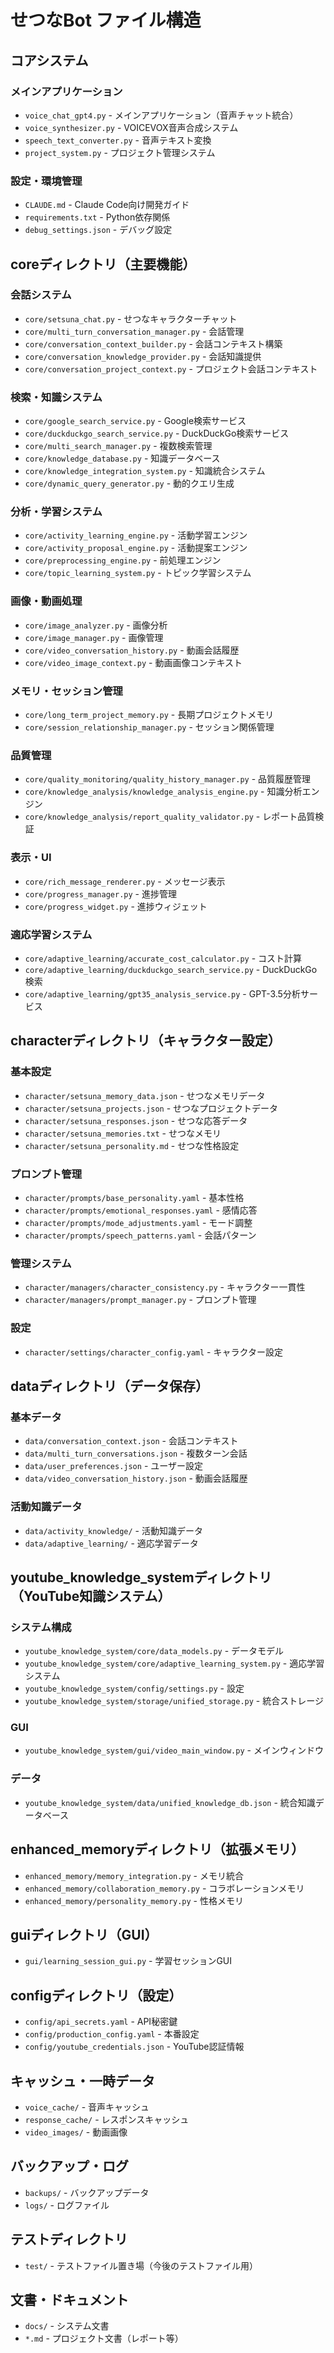 # せつなBot ファイル構造

## コアシステム

### メインアプリケーション
- `voice_chat_gpt4.py` - メインアプリケーション（音声チャット統合）
- `voice_synthesizer.py` - VOICEVOX音声合成システム
- `speech_text_converter.py` - 音声テキスト変換
- `project_system.py` - プロジェクト管理システム

### 設定・環境管理
- `CLAUDE.md` - Claude Code向け開発ガイド
- `requirements.txt` - Python依存関係
- `debug_settings.json` - デバッグ設定

## coreディレクトリ（主要機能）

### 会話システム
- `core/setsuna_chat.py` - せつなキャラクターチャット
- `core/multi_turn_conversation_manager.py` - 会話管理
- `core/conversation_context_builder.py` - 会話コンテキスト構築
- `core/conversation_knowledge_provider.py` - 会話知識提供
- `core/conversation_project_context.py` - プロジェクト会話コンテキスト

### 検索・知識システム
- `core/google_search_service.py` - Google検索サービス
- `core/duckduckgo_search_service.py` - DuckDuckGo検索サービス
- `core/multi_search_manager.py` - 複数検索管理
- `core/knowledge_database.py` - 知識データベース
- `core/knowledge_integration_system.py` - 知識統合システム
- `core/dynamic_query_generator.py` - 動的クエリ生成

### 分析・学習システム
- `core/activity_learning_engine.py` - 活動学習エンジン
- `core/activity_proposal_engine.py` - 活動提案エンジン
- `core/preprocessing_engine.py` - 前処理エンジン
- `core/topic_learning_system.py` - トピック学習システム

### 画像・動画処理
- `core/image_analyzer.py` - 画像分析
- `core/image_manager.py` - 画像管理
- `core/video_conversation_history.py` - 動画会話履歴
- `core/video_image_context.py` - 動画画像コンテキスト

### メモリ・セッション管理
- `core/long_term_project_memory.py` - 長期プロジェクトメモリ
- `core/session_relationship_manager.py` - セッション関係管理

### 品質管理
- `core/quality_monitoring/quality_history_manager.py` - 品質履歴管理
- `core/knowledge_analysis/knowledge_analysis_engine.py` - 知識分析エンジン
- `core/knowledge_analysis/report_quality_validator.py` - レポート品質検証

### 表示・UI
- `core/rich_message_renderer.py` - メッセージ表示
- `core/progress_manager.py` - 進捗管理
- `core/progress_widget.py` - 進捗ウィジェット

### 適応学習システム
- `core/adaptive_learning/accurate_cost_calculator.py` - コスト計算
- `core/adaptive_learning/duckduckgo_search_service.py` - DuckDuckGo検索
- `core/adaptive_learning/gpt35_analysis_service.py` - GPT-3.5分析サービス

## characterディレクトリ（キャラクター設定）

### 基本設定
- `character/setsuna_memory_data.json` - せつなメモリデータ
- `character/setsuna_projects.json` - せつなプロジェクトデータ
- `character/setsuna_responses.json` - せつな応答データ
- `character/setsuna_memories.txt` - せつなメモリ
- `character/setsuna_personality.md` - せつな性格設定

### プロンプト管理
- `character/prompts/base_personality.yaml` - 基本性格
- `character/prompts/emotional_responses.yaml` - 感情応答
- `character/prompts/mode_adjustments.yaml` - モード調整
- `character/prompts/speech_patterns.yaml` - 会話パターン

### 管理システム
- `character/managers/character_consistency.py` - キャラクター一貫性
- `character/managers/prompt_manager.py` - プロンプト管理

### 設定
- `character/settings/character_config.yaml` - キャラクター設定

## dataディレクトリ（データ保存）

### 基本データ
- `data/conversation_context.json` - 会話コンテキスト
- `data/multi_turn_conversations.json` - 複数ターン会話
- `data/user_preferences.json` - ユーザー設定
- `data/video_conversation_history.json` - 動画会話履歴

### 活動知識データ
- `data/activity_knowledge/` - 活動知識データ
- `data/adaptive_learning/` - 適応学習データ

## youtube_knowledge_systemディレクトリ（YouTube知識システム）

### システム構成
- `youtube_knowledge_system/core/data_models.py` - データモデル
- `youtube_knowledge_system/core/adaptive_learning_system.py` - 適応学習システム
- `youtube_knowledge_system/config/settings.py` - 設定
- `youtube_knowledge_system/storage/unified_storage.py` - 統合ストレージ

### GUI
- `youtube_knowledge_system/gui/video_main_window.py` - メインウィンドウ

### データ
- `youtube_knowledge_system/data/unified_knowledge_db.json` - 統合知識データベース

## enhanced_memoryディレクトリ（拡張メモリ）

- `enhanced_memory/memory_integration.py` - メモリ統合
- `enhanced_memory/collaboration_memory.py` - コラボレーションメモリ
- `enhanced_memory/personality_memory.py` - 性格メモリ

## guiディレクトリ（GUI）

- `gui/learning_session_gui.py` - 学習セッションGUI

## configディレクトリ（設定）

- `config/api_secrets.yaml` - API秘密鍵
- `config/production_config.yaml` - 本番設定
- `config/youtube_credentials.json` - YouTube認証情報

## キャッシュ・一時データ

- `voice_cache/` - 音声キャッシュ
- `response_cache/` - レスポンスキャッシュ
- `video_images/` - 動画画像

## バックアップ・ログ

- `backups/` - バックアップデータ
- `logs/` - ログファイル

## テストディレクトリ

- `test/` - テストファイル置き場（今後のテストファイル用）

## 文書・ドキュメント

- `docs/` - システム文書
- `*.md` - プロジェクト文書（レポート等）